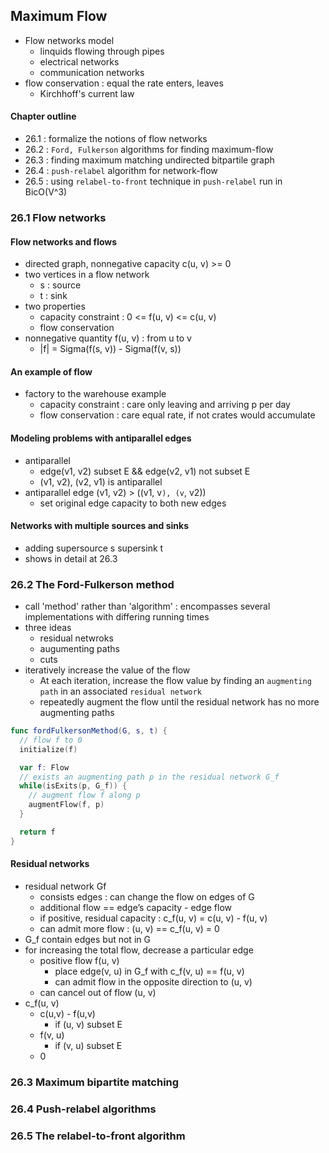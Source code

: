 ## Maximum Flow
- Flow networks model
  - linquids flowing through pipes
  - electrical networks
  - communication networks
- flow conservation : equal the rate enters, leaves
  - Kirchhoff's current law

#### Chapter outline
- 26.1 : formalize the notions of flow networks
- 26.2 : `Ford, Fulkerson` algorithms for finding maximum-flow
- 26.3 : finding maximum matching undirected bitpartile graph 
- 26.4 : `push-relabel` algorithm for network-flow
- 26.5 : using `relabel-to-front` technique in `push-relabel` run in BicO(V^3)

### 26.1 Flow networks

#### Flow networks and flows
- directed graph, nonnegative capacity c(u, v) >= 0
- two vertices in a flow network
  - s : source
  - t : sink
- two properties
  - capacity constraint : 0 <= f(u, v) <= c(u, v)
  - flow conservation 
- nonnegative quantity f(u, v) : from u to v
  - |f| = Sigma(f(s, v)) - Sigma(f(v, s))

#### An example of flow
- factory to the warehouse example
  - capacity constraint : care only leaving and arriving p per day
  - flow conservation : care equal rate, if not crates would accumulate

#### Modeling problems with antiparallel edges
- antiparallel
  - edge(v1, v2) subset E && edge(v2, v1) not subset E
  - (v1, v2), (v2, v1) is antiparallel
- antiparallel edge (v1, v2) > ((v1, v`), (v`, v2))
  - set original edge capacity to both new edges 

#### Networks with multiple sources and sinks
- adding supersource s supersink t
- shows in detail at 26.3

### 26.2 The Ford-Fulkerson method
- call 'method' rather than 'algorithm' : encompasses several implementations with differing running times
- three ideas
  - residual netwroks
  - augumenting paths
  - cuts
- iteratively increase the value of the flow
  - At each iteration, increase the flow value by finding an `augmenting path` in an associated `residual network`
  - repeatedly augment the flow until the residual network has no more augmenting paths

``` Swift
func fordFulkersonMethod(G, s, t) {
  // flow f to 0
  initialize(f)

  var f: Flow
  // exists an augmenting path p in the residual network G_f
  while(isExits(p, G_f)) {
    // augment flow f along p
    augmentFlow(f, p)
  }

  return f
}
```

#### Residual networks
- residual network Gf
  - consists edges : can change the flow on edges of G
  - additional flow == edge’s capacity - edge flow
  - if positive, residual capacity : c_f(u, v) = c(u, v) - f(u, v)
  - can admit more flow : (u, v) == c_f(u, v) = 0
- G_f contain edges but not in G
- for increasing the total flow, decrease a particular edge
  - positive flow f(u, v)
    - place edge(v, u) in G_f with c_f(v, u) == f(u, v)
    - can admit flow in the opposite direction to (u, v)
  - can cancel out of flow (u, v)
- c_f(u, v)
  - c(u,v) - f(u,v) 
    - if (u, v) subset E
  - f(v, u) 
    - if (v, u) subset E
  - 0


### 26.3 Maximum bipartite matching

### 26.4 Push-relabel algorithms

### 26.5 The relabel-to-front algorithm
